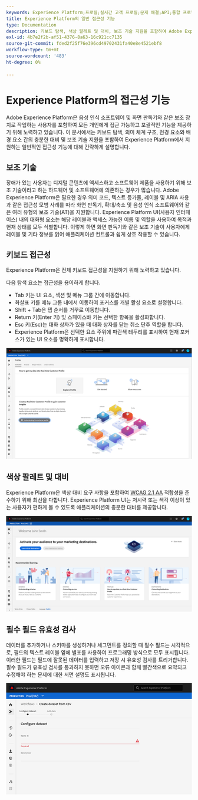 ```yaml
---
keywords: Experience Platform;프로필;실시간 고객 프로필;문제 해결;API;통합 프로필;통합 프로필;통합;프로필;rtcp;XDM 그래프
title: Experience Platform의 일반 접근성 기능
type: Documentation
description: 키보드 탐색, 색상 팔레트 및 대비, 보조 기술 지원을 포함하여 Adobe Experience Platform에서 지원하는 일반적인 접근성 기능에 대해 자세히 알아보십시오.
exl-id: 4b7e2f2b-af51-4376-8a63-16c921cc7135
source-git-commit: fded2f25f76e396cd49702431fa40e8e4521ebf8
workflow-type: tm+mt
source-wordcount: '483'
ht-degree: 0%

---
```


# Experience Platform의 접근성 기능

Adobe Experience Platform은 음성 인식 소프트웨어 및 화면 판독기와 같은 보조 장치로 작업하는 사용자를 포함하여 모든 개인에게 접근 가능하고 포괄적인 기능을 제공하기 위해 노력하고 있습니다. 이 문서에서는 키보드 탐색, 의미 체계 구조, 전경 요소와 배경 요소 간의 충분한 대비 및 보조 기술 지원을 포함하여 Experience Platform에서 지원하는 일반적인 접근성 기능에 대해 간략하게 설명합니다.

## 보조 기술

장애가 있는 사용자는 디지털 콘텐츠에 액세스하고 소프트웨어 제품을 사용하기 위해 보조 기술이라고 하는 하드웨어 및 소프트웨어에 의존하는 경우가 많습니다. Adobe Experience Platform은 필요한 경우 의미 코드, 텍스트 등가물, 레이블 및 ARIA 사용과 같은 접근성 모범 사례를 따라 화면 판독기, 확대/축소 및 음성 인식 소프트웨어와 같은 여러 유형의 보조 기술(AT)을 지원합니다. Experience Platform UI(사용자 인터페이스) 내의 대화형 요소는 해당 레이블과 액세스 가능한 이름 및 역할을 사용하여 목적과 현재 상태를 모두 식별합니다. 이렇게 하면 화면 판독기와 같은 보조 기술이 사용자에게 레이블 및 기타 정보를 읽어 애플리케이션 컨트롤과 쉽게 상호 작용할 수 있습니다.

## 키보드 접근성

Experience Platform은 전체 키보드 접근성을 지원하기 위해 노력하고 있습니다.

다음 탐색 요소는 접근성을 용이하게 합니다.
* Tab 키는 UI 요소, 섹션 및 메뉴 그룹 간에 이동합니다.
* 화살표 키를 메뉴 그룹 내에서 이동하여 포커스를 개별 활성 요소로 설정합니다.
* Shift + Tab은 탭 순서를 거꾸로 이동합니다.
* Return 키(Enter 키) 및 스페이스바 키는 선택한 항목을 활성화합니다.
* Esc 키(Esc)는 대화 상자가 있을 때 대화 상자를 닫는 취소 단추 역할을 합니다.
* Experience Platform은 선택한 요소 주위에 파란색 테두리를 표시하여 현재 포커스가 있는 UI 요소를 명확하게 표시합니다.

![포커스가 적용되었음을 나타내기 위해 선택한 요소 주위에 파란색 테두리가 표시됩니다.](images/profile-overview-tab.png)

## 색상 팔레트 및 대비

Experience Platform은 색상 대비 요구 사항을 포함하여 [WCAG 2.1 AA](https://www.w3.org/TR/WCAG/) 적합성을 준수하기 위해 최선을 다합니다. Experience Platform UI는 저시력 또는 색각 이상이 있는 사용자가 편하게 볼 수 있도록 애플리케이션의 충분한 대비를 제공합니다.

![Experience Platform UI의 홈 페이지에 있는 색상 팔레트 및 대비](images/homepage.png)

## 필수 필드 유효성 검사

데이터를 추가하거나 스키마를 생성하거나 세그먼트를 정의할 때 필수 필드는 시각적으로, 필드의 텍스트 레이블 옆에 별표를 사용하여 프로그래밍 방식으로 모두 표시됩니다. 이러한 필드는 필드에 잘못된 데이터를 입력하고 저장 시 유효성 검사를 트리거합니다. 필수 필드가 유효성 검사를 통과하지 못하면 오류 아이콘과 함께 빨간색으로 요약되고 수정해야 하는 문제에 대한 서면 설명도 표시됩니다.

![유효성 검사를 통과하지 못한 필수 필드를 닫습니다. 필드가 빨간색으로 표시되고 오류 아이콘이 있습니다.](images/field-validation.png)
